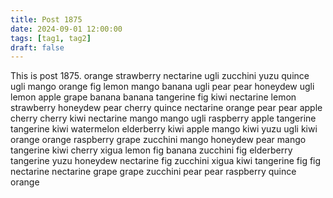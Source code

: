 ```yaml
---
title: Post 1875
date: 2024-09-01 12:00:00
tags: [tag1, tag2]
draft: false
---
```

This is post 1875.
orange
strawberry
nectarine
ugli
zucchini
yuzu
quince
ugli
mango
orange
fig
lemon
mango
banana
ugli
pear
pear
honeydew
ugli
lemon
apple
grape
banana
banana
tangerine
fig
kiwi
nectarine
lemon
strawberry
honeydew
pear
cherry
quince
nectarine
orange
pear
pear
apple
cherry
cherry
kiwi
nectarine
mango
mango
ugli
raspberry
apple
tangerine
tangerine
kiwi
watermelon
elderberry
kiwi
apple
mango
kiwi
yuzu
ugli
kiwi
orange
orange
raspberry
grape
zucchini
mango
honeydew
pear
mango
tangerine
kiwi
cherry
xigua
lemon
fig
banana
zucchini
fig
elderberry
tangerine
yuzu
honeydew
nectarine
fig
zucchini
xigua
kiwi
tangerine
fig
fig
nectarine
nectarine
grape
grape
zucchini
pear
pear
raspberry
quince
orange
